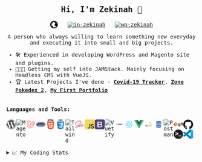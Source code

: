 <samp>
<h2 align="center">Hi, I'm Zekinah 👋</h2>
<p align="center">
<a href="https://www.zekinahlecaros.com/" target="blank"><img align="center" src=https://raw.githubusercontent.com/iconic/open-iconic/master/svg/globe.svg alt="zekinalecaros.com" height="20" width="20" /></a>
&emsp;
<a href="https://ph.linkedin.com/in/zekinah" target="blank"><img align="center" src=https://cdn.jsdelivr.net/npm/simple-icons@3.0.1/icons/linkedin.svg alt="in-zekinah" height="20" width="20" /></a>
  &emsp;
<a href="https://profiles.wordpress.org/zekinah/" target="blank"><img align="center" src=https://cdn.jsdelivr.net/npm/simple-icons@3.0.1/icons/wordpress.svg alt="wp-zekinah" height="20" width="20" /></a>
</p>
<p align="center">
A person who always willing to learn something new everyday and executing it into small and big projects.
</p>

- 🛠 Experienced in developing WordPress and Magento site and plugins.
- 👩🏻‍💻 Getting my self into JAMStack. Mainly focusing on Headless CMS with VueJS.
- 🏆 Latest Projects I've done - **[Covid-19 Tracker](https://github.com/zekinah/pandemiccovid-19)**, **[Zone Pokedex 2](https://github.com/zekinah/zone-pokedex2)**, **[My First Portfolio](https://github.com/zekinah/iamzekinah)** 
<br><br>

#### Languages and Tools:

<img align="left" alt="Wordpress" width="26px" src="https://raw.githubusercontent.com/github/explore/80688e429a7d4ef2fca1e82350fe8e3517d3494d/topics/wordpress/wordpress.png" />
<img align="left" alt="Magento" width="26px" src="https://avatars.githubusercontent.com/u/168457?s=26" />
<img align="left" alt="Laravel" width="26px" src="https://raw.githubusercontent.com/github/explore/56a826d05cf762b2b50ecbe7d492a839b04f3fbf/topics/laravel/laravel.png" />
<img align="left" alt="PHP" width="26px" src="https://raw.githubusercontent.com/github/explore/80688e429a7d4ef2fca1e82350fe8e3517d3494d/topics/php/php.png" />
<img align="left" alt="HTML5" width="26px" src="https://raw.githubusercontent.com/github/explore/80688e429a7d4ef2fca1e82350fe8e3517d3494d/topics/html/html.png" />
<img align="left" alt="CSS3" width="26px" src="https://raw.githubusercontent.com/github/explore/80688e429a7d4ef2fca1e82350fe8e3517d3494d/topics/css/css.png" />
<img align="left" alt="Tailwind" width="26px" src="https://avatars.githubusercontent.com/u/67109815?s=26" />
<img align="left" alt="Sass" width="26px" src="https://raw.githubusercontent.com/github/explore/80688e429a7d4ef2fca1e82350fe8e3517d3494d/topics/sass/sass.png" />
<img align="left" alt="JavaScript" width="26px" src="https://raw.githubusercontent.com/github/explore/80688e429a7d4ef2fca1e82350fe8e3517d3494d/topics/javascript/javascript.png" />
<img align="left" alt="Bootstrap" width="26px" src="https://raw.githubusercontent.com/github/explore/80688e429a7d4ef2fca1e82350fe8e3517d3494d/topics/bootstrap/bootstrap.png" />
<img align="left" alt="Vuetify" width="26px" src="https://avatars.githubusercontent.com/u/22138497?s=26" />
<img align="left" alt="JavaScript" width="26px" src="https://raw.githubusercontent.com/github/explore/80688e429a7d4ef2fca1e82350fe8e3517d3494d/topics/jquery/jquery.png" />
<img align="left" alt="React" width="26px" src="https://raw.githubusercontent.com/github/explore/80688e429a7d4ef2fca1e82350fe8e3517d3494d/topics/react/react.png" />
<img align="left" alt="Vue" width="26px" src="https://raw.githubusercontent.com/github/explore/80688e429a7d4ef2fca1e82350fe8e3517d3494d/topics/vue/vue.png" />
<img align="left" alt="MySQL" width="26px" src="https://raw.githubusercontent.com/github/explore/80688e429a7d4ef2fca1e82350fe8e3517d3494d/topics/mysql/mysql.png" />
<img align="left" alt="SQL" width="26px" src="https://raw.githubusercontent.com/github/explore/80688e429a7d4ef2fca1e82350fe8e3517d3494d/topics/sql/sql.png" />
<img align="left" alt="Postman" width="26px" src="https://avatars.githubusercontent.com/u/10251060?s=26" />
<img align="left" alt="Git" width="26px" src="https://raw.githubusercontent.com/github/explore/80688e429a7d4ef2fca1e82350fe8e3517d3494d/topics/git/git.png" />
<img align="left" alt="GitHub" width="26px" src="https://raw.githubusercontent.com/github/explore/78df643247d429f6cc873026c0622819ad797942/topics/github/github.png" />
<img align="left" alt="Terminal" width="26px" src="https://raw.githubusercontent.com/github/explore/80688e429a7d4ef2fca1e82350fe8e3517d3494d/topics/terminal/terminal.png" />
<img align="left" alt="Visual Studio Code" width="26px" src="https://raw.githubusercontent.com/github/explore/80688e429a7d4ef2fca1e82350fe8e3517d3494d/topics/visual-studio-code/visual-studio-code.png" />


<br><br><br><br>

<details>
    <summary>📈 My Coding Stats</summary>

<!--START_SECTION:waka-->
![Code Time](http://img.shields.io/badge/Code%20Time-4%2C816%20hrs%2010%20mins-blue)

![Profile Views](http://img.shields.io/badge/Profile%20Views-0-blue)

**🐱 My GitHub Data** 

> 📦 ? Used in GitHub's Storage 
 > 
> 🏆 667 Contributions in the Year 2024
 > 
> 🚫 Not Opted to Hire
 > 
> 📜 30 Public Repositories 
 > 
> 🔑 0 Private Repositories 
 > 
**I'm a Night 🦉** 

```text
🌞 Morning                506 commits         ██░░░░░░░░░░░░░░░░░░░░░░░   07.79 % 
🌆 Daytime                1808 commits        ███████░░░░░░░░░░░░░░░░░░   27.82 % 
🌃 Evening                2572 commits        ██████████░░░░░░░░░░░░░░░   39.58 % 
🌙 Night                  1613 commits        ██████░░░░░░░░░░░░░░░░░░░   24.82 % 
```
📅 **I'm Most Productive on Sunday** 

```text
Monday                   874 commits         ███░░░░░░░░░░░░░░░░░░░░░░   13.45 % 
Tuesday                  766 commits         ███░░░░░░░░░░░░░░░░░░░░░░   11.79 % 
Wednesday                852 commits         ███░░░░░░░░░░░░░░░░░░░░░░   13.11 % 
Thursday                 813 commits         ███░░░░░░░░░░░░░░░░░░░░░░   12.51 % 
Friday                   971 commits         ████░░░░░░░░░░░░░░░░░░░░░   14.94 % 
Saturday                 1035 commits        ████░░░░░░░░░░░░░░░░░░░░░   15.93 % 
Sunday                   1188 commits        █████░░░░░░░░░░░░░░░░░░░░   18.28 % 
```


📊 **This Week I Spent My Time On** 

```text
💬 Programming Languages: 
PHP                      23 hrs 41 mins      ███████████████████░░░░░░   77.01 % 
JavaScript               4 hrs 19 mins       ████░░░░░░░░░░░░░░░░░░░░░   14.06 % 
CSS                      1 hr 16 mins        █░░░░░░░░░░░░░░░░░░░░░░░░   04.14 % 
Other                    1 hr 9 mins         █░░░░░░░░░░░░░░░░░░░░░░░░   03.79 % 
CSV                      14 mins             ░░░░░░░░░░░░░░░░░░░░░░░░░   00.78 % 
```

**I Mostly Code in PHP** 

```text
PHP                      45 repos            ███████████████░░░░░░░░░░   61.64 % 
HTML                     9 repos             ███░░░░░░░░░░░░░░░░░░░░░░   12.33 % 
JavaScript               7 repos             ██░░░░░░░░░░░░░░░░░░░░░░░   09.59 % 
CSS                      7 repos             ██░░░░░░░░░░░░░░░░░░░░░░░   09.59 % 
Hack                     1 repo              ░░░░░░░░░░░░░░░░░░░░░░░░░   01.37 % 
```




 Last Updated on 17/09/2024 15:16:42 UTC
<!--END_SECTION:waka-->
</details>
</samp>
